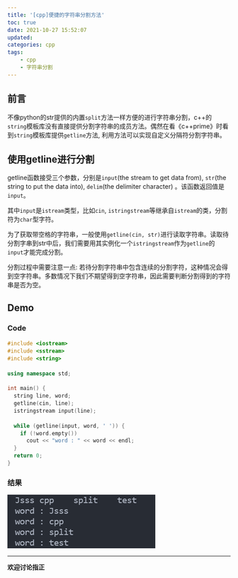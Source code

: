 ```yaml
---
title: '[cpp]便捷的字符串分割方法'
toc: true
date: 2021-10-27 15:52:07
updated:
categories: cpp
tags: 
    - cpp
    - 字符串分割
---
```


## 前言

不像python的str提供的内置`split`方法一样方便的进行字符串分割，c++的`string`模板库没有直接提供分割字符串的成员方法。偶然在看《c++prime》时看到`string`模板库提供`getline`方法, 利用方法可以实现自定义分隔符分割字符串。

## 使用getline进行分割

getline函数接受三个参数，分别是`input`(the stream to get data from), `str`(the string to put the data into), `delim`(the delimiter character) 。该函数返回值是`input`。

其中`input`是`istream`类型，比如`cin`, `istringstream`等继承自`istream`的类，分割符为`char`型字符。

为了获取带空格的字符串，一般使用`getline(cin, str)`进行读取字符串。读取待分割字串到str中后，我们需要用其实例化一个`istringstream`作为`getline`的`input`才能完成分割。

分割过程中需要注意一点: 若待分割字符串中包含连续的分割字符，这种情况会得到空字符串。多数情况下我们不期望得到空字符串，因此需要判断分割得到的字符串是否为空。

## Demo

### Code

```cpp >> folded
#include <iostream>
#include <sstream>
#include <string>

using namespace std;

int main() {
  string line, word;
  getline(cin, line);
  istringstream input(line);

  while (getline(input, word, ' ')) {
    if (!word.empty())
      cout << "word : " << word << endl;
  }
  return 0;
}

```

### 结果

<div style="align: center">
<img src="/img/2021/10/27/stringsplit.png"/>
</div>
<!-- ![result](/img/2021/10/27/stringsplit.png) -->

----

**欢迎讨论指正**


 